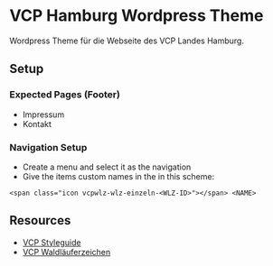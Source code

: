 # VCP Hamburg Wordpress Theme

Wordpress Theme für die Webseite des VCP Landes Hamburg.

## Setup
### Expected Pages (Footer)
- Impressum
- Kontakt

### Navigation Setup
- Create a menu and select it as the navigation
- Give the items custom names in the in this scheme:

`<span class="icon vcpwlz-wlz-einzeln-<WLZ-ID>"></span> <NAME>`

## Resources
- [VCP Styleguide](http://www.vcp.de/fileadmin/grafiken_vcp/vcp-cd-2015/VCP-Gestaltunsrichtlinien_web_V1.pdf)
- [VCP Waldläuferzeichen](http://www.vcp.de/pfadfinden/vcp-waldlaeuferzeichen/)
